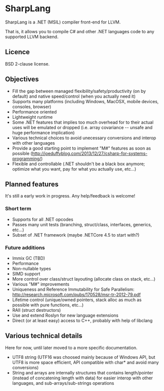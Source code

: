 # SharpLang

SharpLang is a .NET (MSIL) compiler front-end for LLVM.

That is, it allows you to compile C# and other .NET languages code to any supported LLVM backend.

## Licence

BSD 2-clause license.

## Objectives

* Fill the gap between managed flexibility/safety/productivity (on by default) and native speed/control (when you actually need it)
* Supports many platforms (including Windows, MacOSX, mobile devices, consoles, browser)
* Performance oriented
 * Lightweight runtime
 * Some .NET features that implies too much overhead for to their actual uses will be emulated or dropped (i.e. array covariance -- unsafe and huge performance implication)
 * Various technical choices to avoid unecessary conversions and interop with other languages
* Provide a good starting point to implement "M#" features as soon as possible (http://joeduffyblog.com/2013/12/27/csharp-for-systems-programming/)
* Flexible and controllable (.NET shouldn't be a black box anymore; optimize what you want, pay for what you actually use, etc...)

## Planned features

It's still a early work in progress. Any help/feedback is welcome!

### Short term

* Supports for all .NET opcodes
* Passes many unit tests (branching, struct/class, interfaces, generics, etc...)
* Subset of .NET framework (maybe .NETCore 4.5 to start with?)

### Future additions

* Immix GC (TBD)
* Performance
 * Non-nullable types
 * SIMD support
 * More control over class/struct layouting (allocate class on stack, etc...)
* Various "M#" improvements
 * Uniqueness and Reference Immutability for Safe Parallelism: http://research.microsoft.com/pubs/170528/msr-tr-2012-79.pdf
 * Lifetime control (unique/owned pointers, stack alloc as much as possible with pure functions, etc...)
 * RAII (struct destructors)
 * Use and extend Roslyn for new language extensions
* Direct (or at least easy) access to C++, probably with help of libclang

## Various technical details

Here for now, until later moved to a more specific documentation.

* UTF8 string (UTF16 was choosed mainly because of Windows API, but UTF8 is more space efficient, API compatible with char* and avoid many conversions)
* String and arrays are internally structures that contains length/pointer (instead of concatening length with data) for easier interop with other languages, and sub-arrays/sub-strings operations
